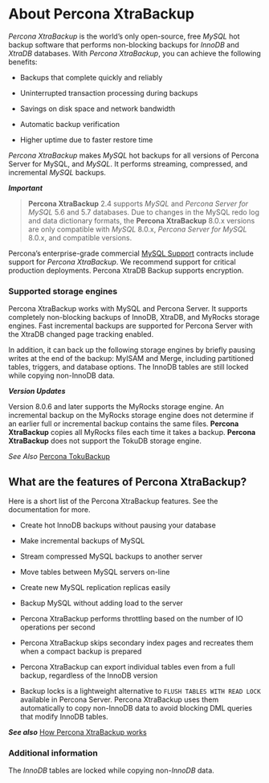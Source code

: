 # About Percona XtraBackup

*Percona XtraBackup* is the world’s only open-source, free *MySQL* hot backup
software that performs non-blocking backups for *InnoDB* and *XtraDB*
databases. With *Percona XtraBackup*, you can achieve the following benefits:


* Backups that complete quickly and reliably


* Uninterrupted transaction processing during backups


* Savings on disk space and network bandwidth


* Automatic backup verification


* Higher uptime due to faster restore time

*Percona XtraBackup* makes *MySQL* hot backups for all versions of Percona
Server for MySQL, and *MySQL*. It performs streaming, compressed, and incremental *MySQL*
backups.

**_Important_**

> **Percona XtraBackup** 2.4 supports *MySQL* and *Percona Server for 
> MySQL* 
5.6 and 5.7 databases. Due to changes in the MySQL redo log and data 
dictionary formats, the **Percona XtraBackup** 8.0.x versions are only 
compatible with *MySQL* 8.0.x, *Percona Server for MySQL* 8.0.x, and 
compatible versions.

Percona’s enterprise-grade commercial [MySQL Support](http://www.percona.com/mysql-support/) contracts include support for *Percona
XtraBackup*. We recommend support for critical production deployments. Percona XtraDB Backup supports encryption.

### Supported storage engines

Percona XtraBackup works with MySQL and Percona Server. It supports
completely non-blocking backups of InnoDB, XtraDB, and MyRocks storage
engines. Fast incremental backups are supported for Percona Server with the XtraDB changed page tracking enabled.

In addition, it can back up the following storage engines by briefly
pausing writes at the end of the backup: MyISAM and Merge, including partitioned tables, triggers, and database
options. The InnoDB tables are still locked while copying non-InnoDB data.

**_Version Updates_**

Version 8.0.6 and later supports the MyRocks storage engine. 
An incremental backup on the MyRocks storage engine does not 
determine if an earlier full or incremental backup 
contains the same files. **Percona XtraBackup** copies all 
MyRocks files each time it takes a backup.
**Percona 
XtraBackup** does not support the TokuDB storage engine. 

_See Also_ [Percona TokuBackup](https://docs.percona.com/percona-server/latest/tokudb/toku_backup.html) 

## What are the features of Percona XtraBackup?

Here is a short list of the Percona XtraBackup features. See the documentation
for more.


* Create hot InnoDB backups without pausing your database


* Make incremental backups of MySQL


* Stream compressed MySQL backups to another server


* Move tables between MySQL servers on-line


* Create new MySQL replication replicas easily


* Backup MySQL without adding load to the server


* Percona XtraBackup performs throttling based on the number of IO operations per second


* Percona XtraBackup skips secondary index pages and recreates them when a compact backup is prepared


* Percona XtraBackup can export individual tables even from a full backup, regardless of the InnoDB version


* Backup locks is a lightweight alternative to `FLUSH TABLES WITH READ LOCK` available in Percona Server. Percona XtraBackup uses them automatically to copy non-InnoDB data to avoid blocking DML queries that modify InnoDB tables.

**_See also_**
[How Percona XtraBackup works](https://docs.percona.com/percona-xtrabackup/8.0/how_xtrabackup_works.html#how-xtrabackup-works)

### Additional information

The *InnoDB* tables are locked while copying non-*InnoDB* data.
